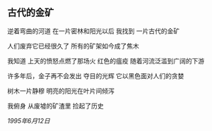 ## 古代的金矿

逆着弯曲的河道
在一片密林和阳光以后
我找到
一片古代的金矿

人们废弃它已经很久了
所有的矿架如今成了焦木

我知道
上天的愤怒点燃了那场火
红色的瘟疫
随着河流泛滥到广阔的下游

许多年后，金子再不会发出
夺目的光辉
它以黑色面对人们的贪婪

树木一片静穆
明亮的阳光在叶片间倾泻

我俯身
从废墟的矿渣里
捡起了历史

*1995年6月12日*